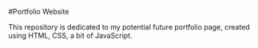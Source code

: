 #Portfolio Website

This repository is dedicated to my potential future portfolio page, created using HTML, CSS, a bit of JavaScript.
